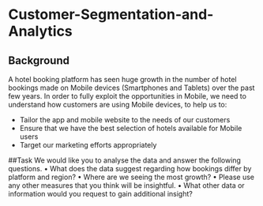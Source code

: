 # Customer-Segmentation-and-Analytics

## Background
A hotel booking platform has seen huge growth in the number of hotel bookings made on Mobile devices (Smartphones and Tablets) over the past few years. 
In order to fully exploit the opportunities in Mobile, we need to understand how customers are using Mobile devices, to help us to:
- Tailor the app and mobile website to the needs of our customers
- Ensure that we have the best selection of hotels available for Mobile users
- Target our marketing efforts appropriately
  
##Task
We would like you to analyse the data and answer the following questions. 
•	What does the data suggest regarding how bookings differ by platform and region?
•	Where are we seeing the most growth? 
•	Please use any other measures that you think will be insightful. 
•	What other data or information would you request to gain additional insight? 
